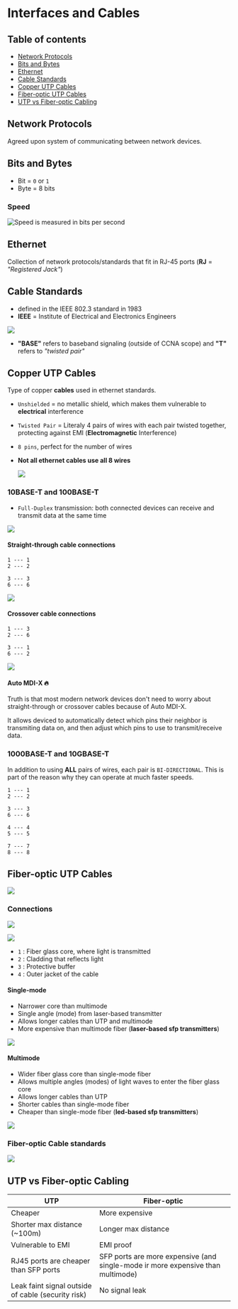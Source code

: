# Interfaces and Cables

## Table of contents

* [Network Protocols](#network-protocols)
* [Bits and Bytes](#bits-and-bytes)
* [Ethernet](#ethernet)
* [Cable Standards](#cable-standards)
* [Copper UTP Cables](#copper-utp-cables)
* [Fiber-optic UTP Cables](#fiber-optic-utp-cables)
* [UTP vs Fiber-optic Cabling](#utp-vs-fiber-optic-cabling)

## Network Protocols

Agreed upon system of communicating between network devices.

## Bits and Bytes

* Bit = `0` or `1`
* Byte = 8 bits

### Speed

![Speed is measured in bits per second](docs/bits_n_bytes.png)

## Ethernet

Collection of network protocols/standards that fit in RJ-45 ports (**RJ** = *"Registered Jack"*)

## Cable Standards

* defined in the IEEE 802.3 standard in 1983
* **IEEE** = Institute of Electrical and Electronics Engineers

![](docs/copper_ethernet_standards.png)

* **"BASE"** refers to baseband signaling (outside of CCNA scope) and **"T"** refers to *"twisted pair"*

## Copper UTP Cables

Type of copper **cables** used in ethernet standards.

* `Unshielded` = no metallic shield, which makes them vulnerable to **electrical** interference
* `Twisted Pair` = Literaly 4 pairs of wires with each pair twisted together, protecting against EMI (**Electromagnetic** Interference)
* `8 pins`, perfect for the number of wires
* **Not all ethernet cables use all 8 wires**

    ![](docs/utp_cables_used_wires.png)

### 10BASE-T and 100BASE-T

* `Full-Duplex` transmission: both connected devices can receive and transmit data at the same time

![](docs/pins_chart_10base-t_100base-t.png)

#### Straight-through cable connections

```log
1 --- 1
2 --- 2

3 --- 3
6 --- 6
```

![](docs/straight-through_pc_and_switch.png)

#### Crossover cable connections

```log
1 --- 3
2 --- 6

3 --- 1
6 --- 2
```

![](docs/crossover_router_and_router.png)

#### **Auto MDI-X** 🔥

Truth is that most modern network devices don't need to worry about straight-through or crossover cables because of Auto MDI-X.

It allows deviced to automatically detect which pins their neighbor is transmiting data on, and then adjust which pins to use to transmit/receive data.

### 1000BASE-T and 10GBASE-T

In addition to using **ALL** pairs of wires, each pair is `BI-DIRECTIONAL`. This is part of the reason why they can operate at much faster speeds.

```log
1 --- 1
2 --- 2

3 --- 3
6 --- 6

4 --- 4
5 --- 5

7 --- 7
8 --- 8
```

## Fiber-optic UTP Cables

![](docs/sfp_transceiver.png)

### Connections

![](docs/fiber_cable.png)

![](docs/fiber_optic_layers.png)

* `1` : Fiber glass core, where light is transmitted
* `2` : Cladding that reflects light
* `3` : Protective buffer
* `4` : Outer jacket of the cable

#### Single-mode

* Narrower core than multimode
* Single angle (mode) from laser-based transmitter
* Allows longer cables than UTP and multimode
* More expensive than    multimode fiber (**laser-based sfp transmitters**)

![](docs/single-mode_fiber.png)

#### Multimode

* Wider fiber glass core than single-mode fiber
* Allows multiple angles (modes) of light waves to enter the fiber glass core
* Allows longer cables than UTP
* Shorter cables than single-mode fiber
* Cheaper than single-mode fiber (**led-based sfp transmitters**)

![](docs/multimode_fiber.png)

### Fiber-optic Cable standards

![](docs/fiber_optic_standards.png)

## UTP vs Fiber-optic Cabling

| UTP | Fiber-optic |
| --- | --- |
| Cheaper | More expensive |
| Shorter max distance (~100m) | Longer max distance |
| Vulnerable to EMI | EMI proof |
| RJ45 ports are cheaper than SFP ports | SFP ports are more expensive (and single-mode ir more expensive than multimode) |
| Leak faint signal outside of cable (security risk) | No signal leak |

